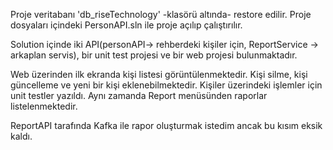 Proje veritabanı 'db_riseTechnology' -klasörü altında- restore edilir.
Proje dosyaları içindeki PersonAPI.sln ile proje açılıp çalıştırılır.

Solution içinde iki API(personAPI-> rehberdeki kişiler için, ReportService -> arkaplan servis), bir unit test projesi ve bir web projesi bulunmaktadır.

Web üzerinden ilk ekranda kişi listesi görüntülenmektedir. Kişi silme, kişi güncelleme ve yeni bir kişi eklenebilmektedir.
Kişiler üzerindeki işlemler için unit testler yazıldı.
Aynı zamanda Report menüsünden raporlar listelenmektedir.

ReportAPI tarafında Kafka ile rapor oluşturmak istedim ancak bu kısım eksik kaldı.
